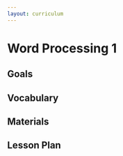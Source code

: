 ```yaml
---
layout: curriculum
---
```


# Word Processing 1

## Goals

## Vocabulary

## Materials

## Lesson Plan


